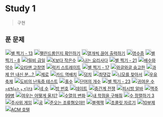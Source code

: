 # Study 1
> 구현

## 푼 문제
<a href="https://www.acmicpc.net/problem/2523"><img src="https://static.solved.ac/tier_small/3.svg" width="19px" height="19px"/>별 찍기 - 13</a>
<a href="https://www.acmicpc.net/problem/10988"><img src="https://static.solved.ac/tier_small/5.svg" width="19px" height="19px"/>팰린드롬인지 확인하기</a>
<a href="https://www.acmicpc.net/problem/11721"><img src="https://static.solved.ac/tier_small/4.svg" width="19px" height="19px"/>열개씩 끊어 출력하기</a>
<a href="https://www.acmicpc.net/problem/5565"><img src="https://static.solved.ac/tier_small/3.svg" width="19px" height="19px"/>영수증</a>
<a href="https://www.acmicpc.net/problem/2445"><img src="https://static.solved.ac/tier_small/3.svg" width="19px" height="19px"/>별 찍기 - 8</a>
<a href="https://www.acmicpc.net/problem/11365"><img src="https://static.solved.ac/tier_small/4.svg" width="19px" height="19px"/>!밀비 급일</a>
<a href="https://www.acmicpc.net/problem/10871"><img src="https://static.solved.ac/tier_small/3.svg" width="19px" height="19px"/>X보다 작은수</a>
<a href="https://www.acmicpc.net/problem/2953"><img src="https://static.solved.ac/tier_small/3.svg" width="19px" height="19px"/>나는 요리사다</a>
<a href="https://www.acmicpc.net/problem/10996"><img src="https://static.solved.ac/tier_small/4.svg" width="19px" height="19px"/>별 찍기 - 21</a>
<a href="https://www.acmicpc.net/problem/5086"><img src="https://static.solved.ac/tier_small/3.svg" width="19px" height="19px"/>배수와 약수</a>
<a href="https://www.acmicpc.net/problem/2711"><img src="https://static.solved.ac/tier_small/4.svg" width="19px" height="19px"/>오타맨 고창영</a>
<a href="https://www.acmicpc.net/problem/18406"><img src="https://static.solved.ac/tier_small/4.svg" width="19px" height="19px"/>럭키 스트레이트</a>
<a href="https://www.acmicpc.net/problem/10992"><img src="https://static.solved.ac/tier_small/3.svg" width="19px" height="19px"/>별 찍기 - 17</a>
<a href="https://www.acmicpc.net/problem/17388"><img src="https://static.solved.ac/tier_small/2.svg" width="19px" height="19px"/>와글와글 숭고한</a>
<a href="https://www.acmicpc.net/problem/5597"><img src="https://static.solved.ac/tier_small/4.svg" width="19px" height="19px"/>과제 안 내신 분...?	</a>
<a href="https://www.acmicpc.net/problem/10773"><img src="https://static.solved.ac/tier_small/7.svg" width="19px" height="19px"/>제로</a>
<a href="https://www.acmicpc.net/problem/10804"><img src="https://static.solved.ac/tier_small/4.svg" width="19px" height="19px"/>카드 역배치</a>
<a href="https://www.acmicpc.net/problem/7568"><img src="https://static.solved.ac/tier_small/6.svg" width="19px" height="19px"/>덩치</a>
<a href="https://www.acmicpc.net/problem/2562"><img src="https://static.solved.ac/tier_small/4.svg" width="19px" height="19px"/>최댓값</a>
<a href="https://www.acmicpc.net/problem/10173"><img src="https://static.solved.ac/tier_small/4.svg" width="19px" height="19px"/>니모를 찾아서</a>
<a href="https://www.acmicpc.net/problem/14720"><img src="https://static.solved.ac/tier_small/3.svg" width="19px" height="19px"/>우유 축제</a>
<a href="https://www.acmicpc.net/problem/2204"><img src="https://static.solved.ac/tier_small/6.svg" width="19px" height="19px"/>도비의 난독증 테스트</a>
<a href="https://www.acmicpc.net/problem/2576"><img src="https://static.solved.ac/tier_small/3.svg" width="19px" height="19px"/>홀수</a>
<a href="https://www.acmicpc.net/problem/1152"><img src="https://static.solved.ac/tier_small/4.svg" width="19px" height="19px"/>단어의 개수</a>
<a href="https://www.acmicpc.net/problem/13015"><img src="https://static.solved.ac/tier_small/6.svg" width="19px" height="19px"/>별 찍기 - 23</a>
<a href="https://www.acmicpc.net/problem/17294"><img src="https://static.solved.ac/tier_small/5.svg" width="19px" height="19px"/>귀여운 수~ε٩(๑> ₃ <)۶з</a>
<a href="https://www.acmicpc.net/problem/10824"><img src="https://static.solved.ac/tier_small/3.svg" width="19px" height="19px"/>네 수</a>
<a href="https://www.acmicpc.net/problem/1475"><img src="https://static.solved.ac/tier_small/6.svg" width="19px" height="19px"/>방 번호</a>
<a href="https://www.acmicpc.net/problem/1296"><img src="https://static.solved.ac/tier_small/4.svg" width="19px" height="19px"/>데이트</a>
<a href="https://www.acmicpc.net/problem/4435"><img src="https://static.solved.ac/tier_small/4.svg" width="19px" height="19px"/>중간계 전쟁</a>
<a href="https://www.acmicpc.net/problem/1453"><img src="https://static.solved.ac/tier_small/5.svg" width="19px" height="19px"/>피시방 알바</a>
<a href="https://www.acmicpc.net/problem/17293"><img src="https://static.solved.ac/tier_small/5.svg" width="19px" height="19px"/>맥주99병</a>
<a href="https://www.acmicpc.net/problem/9536"><img src="https://static.solved.ac/tier_small/6.svg" width="19px" height="19px"/>여우는 어떻게 울지?</a>
<a href="https://www.acmicpc.net/problem/1551"><img src="https://static.solved.ac/tier_small/4.svg" width="19px" height="19px"/>수열의 변화</a>
<a href="https://www.acmicpc.net/problem/10984"><img src="https://static.solved.ac/tier_small/3.svg" width="19px" height="19px"/>내 학점을 구해줘</a>
<a href="https://www.acmicpc.net/problem/10989"><img src="https://static.solved.ac/tier_small/6.svg" width="19px" height="19px"/>수 정렬하기 3</a>
<a href="https://www.acmicpc.net/problem/10103"><img src="https://static.solved.ac/tier_small/3.svg" width="19px" height="19px"/>주사위 게임</a>
<a href="https://www.acmicpc.net/problem/1547"><img src="https://static.solved.ac/tier_small/3.svg" width="19px" height="19px"/>공</a>
<a href="https://www.acmicpc.net/problem/14647"><img src="https://static.solved.ac/tier_small/5.svg" width="19px" height="19px"/>준오는 조류혐오야!!</a>
<a href="https://www.acmicpc.net/problem/2798"><img src="https://static.solved.ac/tier_small/4.svg" width="19px" height="19px"/>블랙잭</a>
<a href="https://www.acmicpc.net/problem/2163"><img src="https://static.solved.ac/tier_small/3.svg" width="19px" height="19px"/>초콜릿 자르기</a>
<a href="https://www.acmicpc.net/problem/10797"><img src="https://static.solved.ac/tier_small/2.svg" width="19px" height="19px"/>10부제</a>
<a href="https://www.acmicpc.net/problem/10250"><img src="https://static.solved.ac/tier_small/3.svg" width="19px" height="19px"/>ACM 호텔</a>
